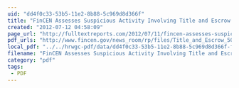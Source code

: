 ```yaml
---
uid: "dd4f0c33-53b5-11e2-8b88-5c969d8d366f"
title: "FinCEN Assesses Suspicious Activity Involving Title and Escrow Companies | Full Text Reports..."
created: "2012-07-12 04:58:09"
page_url: "http://fulltextreports.com/2012/07/11/fincen-assesses-suspicious-activity-involving-title-and-escrow-companies/"
pdf_urls: "http://www.fincen.gov/news_room/rp/files/Title_and_Escrow_508.pdf"
local_pdf: "../../hrwgc-pdf/data/dd4f0c33-53b5-11e2-8b88-5c969d8d366f-fincen-assesses-suspicious-activity-involving-title-and-escrow-companies-full-text-reports.pdf"
filename: "FinCEN Assesses Suspicious Activity Involving Title and Escrow Companies | Full Text Reports.html"
category: "pdf"
tags: 
 - PDF
---
```

